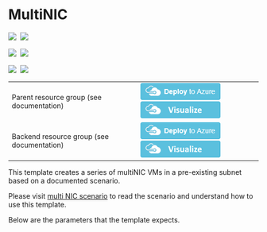 # MultiNIC

<IMG SRC="https://azurequickstartsservice.blob.core.windows.net/badges/11-MultiNIC/PublicLastTestDate.svg" />&nbsp;
<IMG SRC="https://azurequickstartsservice.blob.core.windows.net/badges/11-MultiNIC/PublicDeployment.svg" />&nbsp;

<IMG SRC="https://azurequickstartsservice.blob.core.windows.net/badges/11-MultiNIC/FairfaxLastTestDate.svg" />&nbsp;
<IMG SRC="https://azurequickstartsservice.blob.core.windows.net/badges/11-MultiNIC/FairfaxDeployment.svg" />&nbsp;

<IMG SRC="https://azurequickstartsservice.blob.core.windows.net/badges/11-MultiNIC/BestPracticeResult.svg" />&nbsp;
<IMG SRC="https://azurequickstartsservice.blob.core.windows.net/badges/11-MultiNIC/CredScanResult.svg" />&nbsp;

<table><tr><td>Parent resource group (see documentation)</td>
<td>
<a href="https://portal.azure.com/#create/Microsoft.Template/uri/https%3A%2F%2Fraw.githubusercontent.com%2FAzure%2Fazure-quickstart-templates%2Fmaster%2FIaaS-Story%2F11-MultiNIC%2Fprerequisites.json" target="_blank"><img src="https://raw.githubusercontent.com/Azure/azure-quickstart-templates/master/1-CONTRIBUTION-GUIDE/images/deploytoazure.png"/></a>
<a href="http://armviz.io/#/?load=https%3A%2F%2Fraw.githubusercontent.com%2FAzure%2Fazure-quickstart-templates%2Fmaster%2FIaaS-Story%2F11-MultiNIC%2Fprerequisites.json" target="_blank"><img src="https://raw.githubusercontent.com/Azure/azure-quickstart-templates/master/1-CONTRIBUTION-GUIDE/images/visualizebutton.png"/></a>
</td></tr>
<tr><td>Backend resource group (see documentation)</td>
<td>
<a href="https://portal.azure.com/#create/Microsoft.Template/uri/https%3A%2F%2Fraw.githubusercontent.com%2FAzure%2Fazure-quickstart-templates%2Fmaster%2FIaaS-Story%2F11-MultiNIC%2Fazuredeploy.json" target="_blank"><img src="https://raw.githubusercontent.com/Azure/azure-quickstart-templates/master/1-CONTRIBUTION-GUIDE/images/deploytoazure.png"/></a>
<a href="http://armviz.io/#/?load=https%3A%2F%2Fraw.githubusercontent.com%2FAzure%2Fazure-quickstart-templates%2Fmaster%2FIaaS-Story%2F11-MultiNIC%2Fazuredeploy.json" target="_blank"><img src="https://raw.githubusercontent.com/Azure/azure-quickstart-templates/master/1-CONTRIBUTION-GUIDE/images/visualizebutton.png"/></a>
</td></tr></table>

This template creates a series of multiNIC VMs in a pre-existing subnet based on a documented scenario.

Please visit [multi NIC scenario](https://azure.microsoft.com/documentation/articles/virtual-network-deploy-multinic-arm-template/) to read the scenario and understand how to use this template.

Below are the parameters that the template expects.

